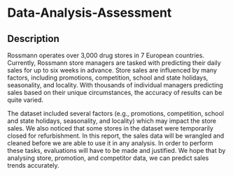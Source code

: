 # Data-Analysis-Assessment
## Description 
Rossmann operates over 3,000 drug stores in 7 European countries. Currently, Rossmann store managers are tasked with predicting their daily sales for up to six weeks in advance. 
Store sales are influenced by many factors, including promotions, competition, school and state holidays, seasonality, and locality. With thousands of individual managers predicting sales 
based on their unique circumstances, the accuracy of results can be quite varied.

The dataset included several factors (e.g., promotions, competition, school and state holidays, seasonality, and locality) which may impact the store sales. We also noticed that some stores in the dataset were temporarily closed for refurbishment. In this report, the sales data will be wrangled and cleaned before we are able to use it in any analysis. In order to perform these tasks, evaluations will have to be made and justified. We hope that by analysing store, promotion, and competitor data, we can predict sales trends accurately.
